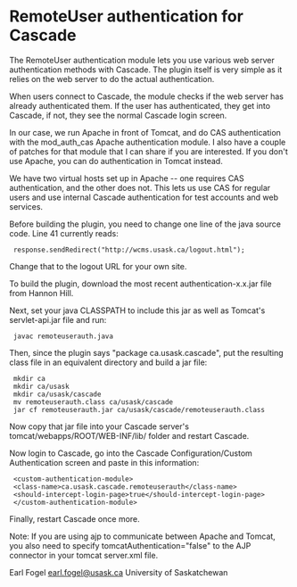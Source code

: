 RemoteUser authentication for Cascade
=====================================

The RemoteUser authentication module lets you use various web server 
authentication methods with Cascade.  The plugin itself is very simple 
as it relies on the web server to do the actual authentication. 

When users connect to Cascade, the module checks if the web server has 
already authenticated them.  If the user has authenticated, they get 
into Cascade, if not, they see the normal Cascade login screen. 

In our case, we run Apache in front of Tomcat, and do CAS authentication 
with the mod_auth_cas Apache authentication module.  I also have a 
couple of patches for that module that I can share if you are interested. 
If you don't use Apache, you can do authentication in Tomcat instead. 

We have two virtual hosts set up in Apache -- one requires CAS 
authentication, and the other does not.  This lets us use CAS for regular 
users and use internal Cascade authentication for test accounts and web 
services. 

Before building the plugin, you need to change one line of the java 
source code. Line 41 currently reads:

     response.sendRedirect("http://wcms.usask.ca/logout.html");

Change that to the logout URL for your own site.

To build the plugin, download the most recent authentication-x.x.jar file from 
Hannon Hill.

Next, set your java CLASSPATH to include this jar as well as Tomcat's 
servlet-api.jar file and run:

     javac remoteuserauth.java

Then, since the plugin says "package ca.usask.cascade", put the resulting 
class file in an equivalent directory and build a jar file: 

     mkdir ca
     mkdir ca/usask
     mkdir ca/usask/cascade
     mv remoteuserauth.class ca/usask/cascade
     jar cf remoteuserauth.jar ca/usask/cascade/remoteuserauth.class

Now copy that jar file into your Cascade server's 
tomcat/webapps/ROOT/WEB-INF/lib/ folder and restart Cascade.

Now login to Cascade, go into the Cascade Configuration/Custom 
Authentication screen and paste in this information: 

     <custom-authentication-module>
     <class-name>ca.usask.cascade.remoteuserauth</class-name>
     <should-intercept-login-page>true</should-intercept-login-page>
     </custom-authentication-module>

Finally, restart Cascade once more.

Note: If you are using ajp to communicate between Apache and Tomcat, you 
also need to specify tomcatAuthentication="false" to the AJP connector in 
your tomcat server.xml file.

Earl Fogel <earl.fogel@usask.ca>
University of Saskatchewan
